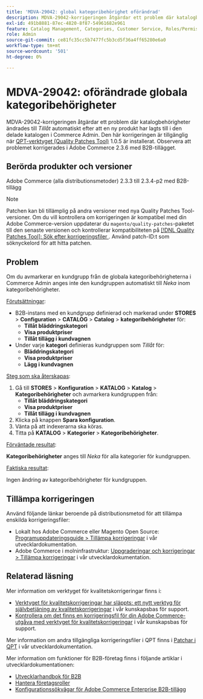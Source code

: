 ```yaml
---
title: 'MDVA-29042: global kategoribehörighet oförändrad'
description: MDVA-29042-korrigeringen åtgärdar ett problem där katalogbehörigheterna ändrades till "*Tillåt*" automatiskt efter att en ny produkt har lagts till i den delade katalogen i Commerce Admin. Den här korrigeringen är tillgänglig när [QPT-verktyget (Quality Patches Tool)](/help/announcements/adobe-commerce-announcements/magento-quality-patches-released-new-tool-to-self-serve-quality-patches.md) 1.0.5 är installerat. Observera att problemet korrigerades i Adobe Commerce 2.3.6 med B2B-tillägget.
exl-id: 491b8881-87ec-4820-8f87-54961682e961
feature: Catalog Management, Categories, Customer Service, Roles/Permissions
role: Admin
source-git-commit: ce81fc35cc5b7477fc5b3cd5f36a4ff65280e6a0
workflow-type: tm+mt
source-wordcount: '501'
ht-degree: 0%

---
```


# MDVA-29042: oförändrade globala kategoribehörigheter

MDVA-29042-korrigeringen åtgärdar ett problem där katalogbehörigheter ändrades till *Tillåt* automatiskt efter att en ny produkt har lagts till i den delade katalogen i Commerce Admin. Den här korrigeringen är tillgänglig när [QPT-verktyget (Quality Patches Tool)](/help/announcements/adobe-commerce-announcements/magento-quality-patches-released-new-tool-to-self-serve-quality-patches.md) 1.0.5 är installerat. Observera att problemet korrigerades i Adobe Commerce 2.3.6 med B2B-tillägget.

## Berörda produkter och versioner

Adobe Commerce (alla distributionsmetoder) 2.3.3 till 2.3.4-p2 med B2B-tillägg

>[!NOTE]
>
>Patchen kan bli tillämplig på andra versioner med nya Quality Patches Tool-versioner. Om du vill kontrollera om korrigeringen är kompatibel med din Adobe Commerce-version uppdaterar du `magento/quality-patches`-paketet till den senaste versionen och kontrollerar kompatibiliteten på [[!DNL Quality Patches Tool]: Sök efter korrigeringsfiler ](https://devdocs.magento.com/quality-patches/tool.html#patch-grid). Använd patch-ID:t som söknyckelord för att hitta patchen.

## Problem

Om du avmarkerar en kundgrupp från de globala kategoribehörigheterna i Commerce Admin anges inte den kundgruppen automatiskt till *Neka* inom kategoribehörigheter.

<u>Förutsättningar</u>:

* B2B-instans med en kundgrupp definierad och markerad under **STORES** > **Configuration** > **CATALOG** > **Catalog** > **kategoribehörigheter** för:
   * **Tillåt bläddringskategori**
   * **Visa produktpriser**
   * **Tillåt tillägg i kundvagnen**
* Under varje **kategori** definieras kundgruppen som *Tillåt* för:
   * **Bläddringskategori**
   * **Visa produktpriser**
   * **Lägg i kundvagnen**

<u>Steg som ska återskapas</u>:

1. Gå till **STORES** > **Konfiguration** > **KATALOG** > **Katalog** > **Kategoribehörigheter** och avmarkera kundgruppen från:
   * **Tillåt bläddringskategori**
   * **Visa produktpriser**
   * **Tillåt tillägg i kundvagnen**
1. Klicka på knappen **Spara konfiguration**.
1. Vänta på att indexerarna ska köras.
1. Titta på **KATALOG** > **Kategorier** > **Kategoribehörigheter**.

<u>Förväntade resultat</u>:

**Kategoribehörigheter** anges till *Neka* för alla kategorier för kundgruppen.

<u>Faktiska resultat</u>:

Ingen ändring av kategoribehörigheter för kundgruppen.

## Tillämpa korrigeringen

Använd följande länkar beroende på distributionsmetod för att tillämpa enskilda korrigeringsfiler:

* Lokalt hos Adobe Commerce eller Magento Open Source: [Programuppdateringsguide > Tillämpa korrigeringar](https://devdocs.magento.com/guides/v2.4/comp-mgr/patching/mqp.html) i vår utvecklardokumentation.
* Adobe Commerce i molninfrastruktur: [Uppgraderingar och korrigeringar > Tillämpa korrigeringar](https://devdocs.magento.com/cloud/project/project-patch.html) i vår utvecklardokumentation.

## Relaterad läsning

Mer information om verktyget för kvalitetskorrigeringar finns i:

* [Verktyget för kvalitetskorrigeringar har släppts: ett nytt verktyg för självbetjäning av kvalitetskorrigeringar](/help/announcements/adobe-commerce-announcements/magento-quality-patches-released-new-tool-to-self-serve-quality-patches.md) i vår kunskapsbas för support.
* [Kontrollera om det finns en korrigeringsfil för din Adobe Commerce-utgåva med verktyget för kvalitetskorrigeringar](/help/support-tools/patches-available-in-qpt-tool/check-patch-for-magento-issue-with-magento-quality-patches.md) i vår kunskapsbas för support.

Mer information om andra tillgängliga korrigeringsfiler i QPT finns i [Patchar i QPT](https://devdocs.magento.com/quality-patches/tool.html#patch-grid) i vår utvecklardokumentation.

Mer information om funktioner för B2B-företag finns i följande artiklar i utvecklardokumentationen:

* [Utvecklarhandbok för B2B](https://devdocs.magento.com/guides/v2.4/b2b/bk-b2b.html)
* [Hantera företagsroller](https://devdocs.magento.com/guides/v2.4/b2b/roles.html)
* [Konfigurationssökvägar för Adobe Commerce Enterprise B2B-tillägg ](https://devdocs.magento.com/guides/v2.4/config-guide/prod/config-reference-b2b.html)
